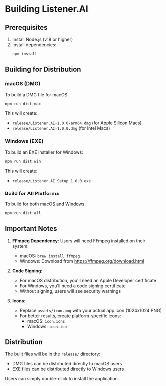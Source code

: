 # Building Listener.AI

## Prerequisites

1. Install Node.js (v18 or higher)
2. Install dependencies:
   ```bash
   npm install
   ```

## Building for Distribution

### macOS (DMG)

To build a DMG file for macOS:

```bash
npm run dist:mac
```

This will create:
- `release/Listener.AI-1.0.0-arm64.dmg` (for Apple Silicon Macs)
- `release/Listener.AI-1.0.0.dmg` (for Intel Macs)

### Windows (EXE)

To build an EXE installer for Windows:

```bash
npm run dist:win
```

This will create:
- `release/Listener.AI Setup 1.0.0.exe`

### Build for All Platforms

To build for both macOS and Windows:

```bash
npm run dist:all
```

## Important Notes

1. **FFmpeg Dependency**: Users will need FFmpeg installed on their system:
   - macOS: `brew install ffmpeg`
   - Windows: Download from https://ffmpeg.org/download.html

2. **Code Signing**: 
   - For macOS distribution, you'll need an Apple Developer certificate
   - For Windows, you'll need a code signing certificate
   - Without signing, users will see security warnings

3. **Icons**: 
   - Replace `assets/icon.png` with your actual app icon (1024x1024 PNG)
   - For better results, create platform-specific icons:
     - macOS: `icon.icns`
     - Windows: `icon.ico`

## Distribution

The built files will be in the `release/` directory:
- DMG files can be distributed directly to macOS users
- EXE files can be distributed directly to Windows users

Users can simply double-click to install the application.